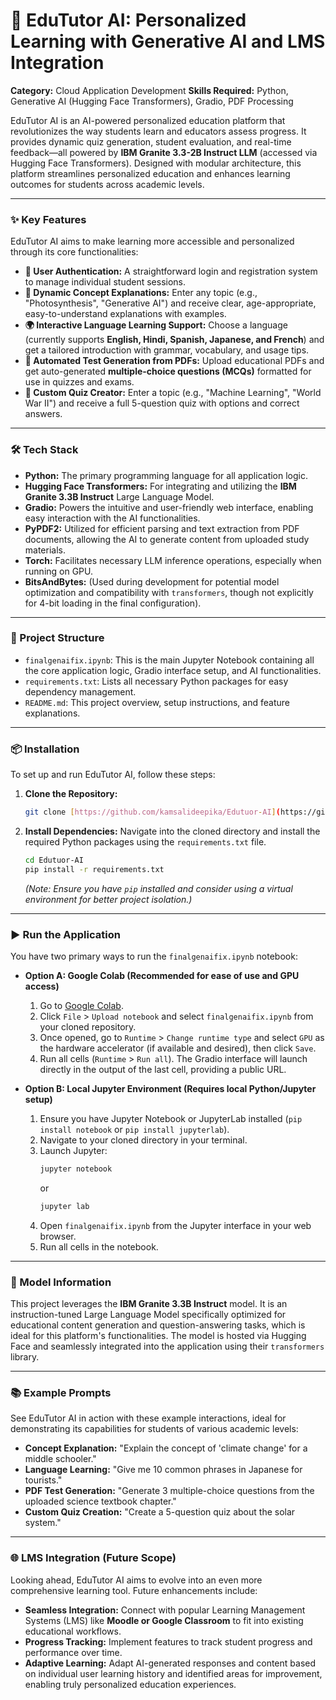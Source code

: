 # 🧠 EduTutor AI: Personalized Learning with Generative AI and LMS Integration

**Category:** Cloud Application Development
**Skills Required:** Python, Generative AI (Hugging Face Transformers), Gradio, PDF Processing

EduTutor AI is an AI-powered personalized education platform that revolutionizes the way students learn and educators assess progress. It provides dynamic quiz generation, student evaluation, and real-time feedback—all powered by **IBM Granite 3.3-2B Instruct LLM** (accessed via Hugging Face Transformers). Designed with modular architecture, this platform streamlines personalized education and enhances learning outcomes for students across academic levels.

---

### ✨ Key Features

EduTutor AI aims to make learning more accessible and personalized through its core functionalities:

* **🔐 User Authentication:** A straightforward login and registration system to manage individual student sessions.
* **📘 Dynamic Concept Explanations:** Enter any topic (e.g., "Photosynthesis", "Generative AI") and receive clear, age-appropriate, easy-to-understand explanations with examples.
* **🌍 Interactive Language Learning Support:** Choose a language (currently supports **English, Hindi, Spanish, Japanese, and French**) and get a tailored introduction with grammar, vocabulary, and usage tips.
* **📄 Automated Test Generation from PDFs:** Upload educational PDFs and get auto-generated **multiple-choice questions (MCQs)** formatted for use in quizzes and exams.
* **🧪 Custom Quiz Creator:** Enter a topic (e.g., "Machine Learning", "World War II") and receive a full 5-question quiz with options and correct answers.

---

### 🛠️ Tech Stack

* **Python:** The primary programming language for all application logic.
* **Hugging Face Transformers:** For integrating and utilizing the **IBM Granite 3.3B Instruct** Large Language Model.
* **Gradio:** Powers the intuitive and user-friendly web interface, enabling easy interaction with the AI functionalities.
* **PyPDF2:** Utilized for efficient parsing and text extraction from PDF documents, allowing the AI to generate content from uploaded study materials.
* **Torch:** Facilitates necessary LLM inference operations, especially when running on GPU.
* **BitsAndBytes:** (Used during development for potential model optimization and compatibility with `transformers`, though not explicitly for 4-bit loading in the final configuration).

---

### 📂 Project Structure

* `finalgenaifix.ipynb`: This is the main Jupyter Notebook containing all the core application logic, Gradio interface setup, and AI functionalities.
* `requirements.txt`: Lists all necessary Python packages for easy dependency management.
* `README.md`: This project overview, setup instructions, and feature explanations.

---

### 📦 Installation

To set up and run EduTutor AI, follow these steps:

1.  **Clone the Repository:**
    ```bash
    git clone [https://github.com/kamsalideepika/Edutuor-AI](https://github.com/kamsalideepika/Edutuor-AI)
    ```
2.  **Install Dependencies:**
    Navigate into the cloned directory and install the required Python packages using the `requirements.txt` file.
    ```bash
    cd Edutuor-AI
    pip install -r requirements.txt
    ```
    *(Note: Ensure you have `pip` installed and consider using a virtual environment for better project isolation.)*

---

### ▶️ Run the Application

You have two primary ways to run the `finalgenaifix.ipynb` notebook:

* **Option A: Google Colab (Recommended for ease of use and GPU access)**
    1.  Go to [Google Colab](https://colab.research.google.com/).
    2.  Click `File` > `Upload notebook` and select `finalgenaifix.ipynb` from your cloned repository.
    3.  Once opened, go to `Runtime` > `Change runtime type` and select `GPU` as the hardware accelerator (if available and desired), then click `Save`.
    4.  Run all cells (`Runtime` > `Run all`). The Gradio interface will launch directly in the output of the last cell, providing a public URL.

* **Option B: Local Jupyter Environment (Requires local Python/Jupyter setup)**
    1.  Ensure you have Jupyter Notebook or JupyterLab installed (`pip install notebook` or `pip install jupyterlab`).
    2.  Navigate to your cloned directory in your terminal.
    3.  Launch Jupyter:
        ```bash
        jupyter notebook
        ```
        or
        ```bash
        jupyter lab
        ```
    4.  Open `finalgenaifix.ipynb` from the Jupyter interface in your web browser.
    5.  Run all cells in the notebook.

---

### 🤖 Model Information

This project leverages the **IBM Granite 3.3B Instruct** model. It is an instruction-tuned Large Language Model specifically optimized for educational content generation and question-answering tasks, which is ideal for this platform's functionalities. The model is hosted via Hugging Face and seamlessly integrated into the application using their `transformers` library.

---

### 📚 Example Prompts

See EduTutor AI in action with these example interactions, ideal for demonstrating its capabilities for students of various academic levels:

* **Concept Explanation:** "Explain the concept of 'climate change' for a middle schooler."
* **Language Learning:** "Give me 10 common phrases in Japanese for tourists."
* **PDF Test Generation:** "Generate 3 multiple-choice questions from the uploaded science textbook chapter."
* **Custom Quiz Creation:** "Create a 5-question quiz about the solar system."

---

### 🌐 LMS Integration (Future Scope)

Looking ahead, EduTutor AI aims to evolve into an even more comprehensive learning tool. Future enhancements include:

* **Seamless Integration:** Connect with popular Learning Management Systems (LMS) like **Moodle or Google Classroom** to fit into existing educational workflows.
* **Progress Tracking:** Implement features to track student progress and performance over time.
* **Adaptive Learning:** Adapt AI-generated responses and content based on individual user learning history and identified areas for improvement, enabling truly personalized education experiences.
